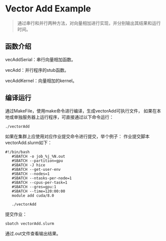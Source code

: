 # Vector Add Example
> 通过串行和并行两种方法，对向量相加进行实现，并分别输出其结果和运行时间。

## 函数介绍
vecAddSerial：串行向量相加函数。

vecAdd：并行程序的stub函数。

vecAddKernel：向量相加的kernel。

## 编译运行
通过MakeFile，使用make命令进行编译，生成vectorAdd可执行文件，
如果在本地或单独服务器上运行程序，可直接通过以下命令运行：
```
./vectorAdd
```

如果在集群上应使用对应作业提交命令进行提交，举个例子：
作业提交脚本vectorAdd.slurm如下：
```
#!/bin/bash
   #SBATCH -o job_%j_%N.out
   #SBATCH --partition=gpu
   #SBATCH -J hice 
   #SBATCH --get-user-env
   #SBATCH --nodes=1
   #SBATCH --ntasks-per-node=1
   #SBATCH --cpus-per-task=1
   #SBATCH --gres=gpu:1
   #SBATCH --time=120:00:00 
   module add cuda/8.0

   ./vectorAdd

```
提交作业：
```
sbatch vectorAdd.slurm
```
通过.out文件查看输出结果。
